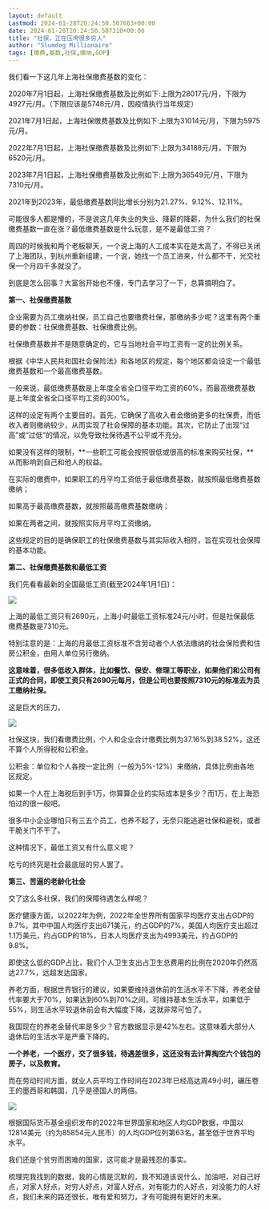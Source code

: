 ```yaml
---
layout: default
Lastmod: 2024-01-28T20:24:50.507663+00:00
date: 2024-01-28T20:24:50.507310+00:00
title: "社保，正在压垮很多穷人"
author: "Slumdog Millionaire"
tags: [缴费,基数,社保,缴纳,GDP]
---
```


我们看一下这几年上海社保缴费基数的变化：  

2020年7月1日起，上海社保缴费基数及比例如下:上限为28017元/月，下限为4927元/月。（下限应该是5748元/月，因疫情执行当年规定）

2021年7月1日起，上海社保缴费基数及比例如下:上限为31014元/月，下限为5975元/月。

2022年7月1日起，上海社保缴费基数及比例如下:上限为34188元/月，下限为6520元/月。

2023年7月1日起，上海社保缴费基数及比例如下:上限为36549元/月，下限为7310元/月。

2021年到2023年，最低缴费基数同比增长分别为21.27%、9.12%、12.11%。

可能很多人都是懵的，不是说这几年失业的失业、降薪的降薪，为什么我们的社保缴费基数一直在涨？最低缴费基数是什么玩意，是不是最低工资？

周四的时候我和两个老板聊天，一个说上海的人工成本实在是太高了，不得已关闭了上海团队，到杭州重新组建，一个说，她找一个员工进来，什么都不干，光交社保一个月四千多就没了。

到底是怎么回事？大富翁开始也不懂，专门去学习了一下，总算搞明白了。

**第一、社保缴费基数**

企业需要为员工缴纳社保，员工自己也要缴费社保，那缴纳多少呢？这里有两个重要的参数：社保缴费基数、社保缴费比例。

社保缴费基数并不是随意确定的，它与当地社会平均工资有一定的比例关系。

根据《中华人民共和国社会保险法》和各地区的规定，每个地区都会设定一个最低缴费基数和一个最高缴费基数。

一般来说，最低缴费基数是上年度全省全口径平均工资的60%，而最高缴费基数是上年度全省全口径平均工资的300%。

这样的设定有两个主要目的。首先，它确保了高收入者会缴纳更多的社保费，而低收入者则缴纳较少，从而实现了社会保障的基本功能。其次，它防止了出现“过高”或“过低”的情况，以免导致社保待遇不公平或不充分。

如果没有这样的限制，**一些职工可能会按照很低或很高的标准来购买社保，**从而影响到自己和他人的权益。

在实际的缴费中，如果职工的月平均工资低于最低缴费基数，就按照最低缴费基数缴纳；

如果高于最高缴费基数，就按照最高缴费基数缴纳；

如果在两者之间，就按照实际月平均工资缴纳。

这些规定的目的是确保职工的社保缴费基数与其实际收入相符，旨在实现社会保障的基本功能。

**第二、社保缴费基数和最低工资**

我们先看看最新的全国最低工资(截至2024年1月1日)：

![](https://images.weserv.nl/?url=https%3A//mmbiz.qpic.cn/sz_mmbiz_jpg/ZWb8Nx7V0L8NkHhBdpOqZmYnTgicNwYgyX04HeJx3eFhISYA0qwrBCL19VEkKKB3eSWsx0DmSnBbJza79ia7jtHw/640%3Fwx_fmt%3Djpeg%26from%3Dappmsg)

上海的最低工资只有2690元，上海小时最低工资标准24元/小时，但是社保最低缴费基数是7310元。

特别注意的是：上海的月最低工资标准不含劳动者个人依法缴纳的社会保险费和住房公积金，由用人单位另行缴纳。

**这意味着，很多低收入群体，比如餐饮、保安、修理工等职业，如果他们和公司有正式的合同，即使工资只有2690元每月，但是公司也要按照7310元的标准去为员工缴纳社保。**

这是巨大的压力。

![](https://images.weserv.nl/?url=https%3A//mmbiz.qpic.cn/sz_mmbiz_png/ZWb8Nx7V0L8NkHhBdpOqZmYnTgicNwYgyOIHx11ymDBoxeibZkYpjNTXWqOsu9kACxRjWKOLicsHvcx0BLcUoEVkg/640%3Fwx_fmt%3Dpng%26from%3Dappmsg)

社保这块，我们看缴费比例，个人和企业合计缴费比例为37.16%到38.52%，这还不算个人所得税和公积金。

公积金：单位和个人各按一定比例（一般为5%-12%）来缴纳，具体比例由各地区规定。

如果一个人在上海税后到手1万，你算算企业的实际成本是多少？而1万，在上海恐怕过的很一般吧。

很多中小企业哪怕只有三五个员工，也养不起了，无奈只能逃避社保和避税，或者干脆关门不干了。

这种情况下，最低工资又有什么意义呢？

吃亏的终究是社会最底层的穷人罢了。

**第三、苦逼的老龄化社会**

交了这么多社保，我们的保障待遇怎么样呢？

医疗健康方面，以2022年为例，2022年全世界所有国家平均医疗支出占GDP的9.7%。其中中国人均医疗支出671美元，约占GDP的7%，美国人均医疗支出超过1.1万美元，约占GDP的18%，日本人均医疗支出为4993美元，约占GDP的9.8%。

即使这么低的GDP占比，我们个人卫生支出占卫生总费用的比例在2020年仍然高达27.7%，远超发达国家。

养老方面，根据世界银行的建议，如果要维持退休前的生活水平不下降，养老金替代率要大于70%，如果达到60%到70%之间，可维持基本生活水平，如果低于55%，则生活水平较退休前会有大幅度下降，这就非常可怕了。

我国现在的养老金替代率是多少？官方数据显示是42%左右。这意味着大部分人退休后的生活水平是严重下降的。

**一个养老，一个医疗，交了很多钱，待遇差很多，这还没有去计算掏空六个钱包的房子，以及教育。**

而在劳动时间方面，就业人员平均工作时间在2023年已经高达周49小时，碾压卷王的墨西哥和韩国，几乎是德国人的两倍。

![](https://images.weserv.nl/?url=https%3A//mmbiz.qpic.cn/sz_mmbiz_jpg/ZWb8Nx7V0L8NkHhBdpOqZmYnTgicNwYgyLAdnfNGJZNHASHDibwrpc3S07BgbHxsDXQET5HIsY2ibiclYDg91qm2kw/640%3Fwx_fmt%3Djpeg%26from%3Dappmsg)

根据国际货币基金组织发布的2022年世界国家和地区人均GDP数据，中国以12814美元（约为85854元人民币）的人均GDP位列第63名，甚至低于世界平均水平。

我们还是个贫穷而困难的国家，这可能才是最残忍的事实。

梳理完我找到的数据，我的心情是沉默的，我不知道该说什么，加油吧，对自己好点，对家人好点，对穷人好点，对富人好点，对有能力的人好点，对没能力的人好点，我们未来的路还很长，唯有爱和努力，才有可能拥有更好的未来。

